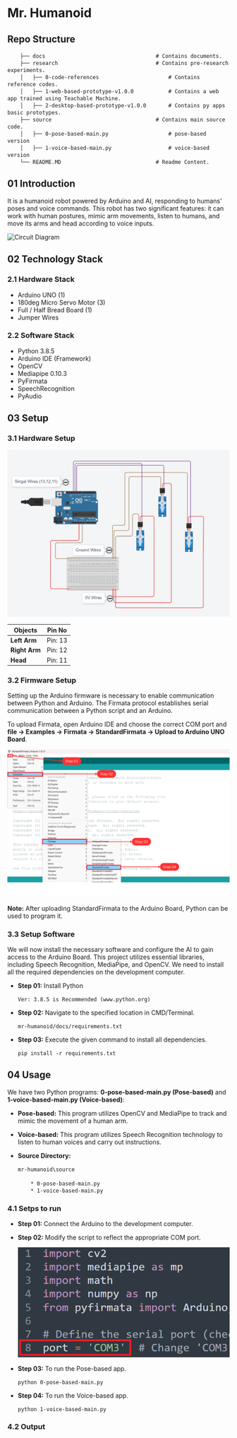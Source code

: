 # Mr. Humanoid

## Repo Structure

```
    ├── docs                                   # Contains documents.
    ├── research                               # Contains pre-research experiments.
    │   ├── 0-code-references                      # Contains reference codes.
    │   ├── 1-web-based-prototype-v1.0.0           # Contains a web app trained using Teachable Machine.
    │   ├── 2-desktop-based-prototype-v1.0.0       # Contains py apps basic prototypes.
    ├── source                                 # Contains main source code.
    │   ├── 0-pose-based-main.py                   # pose-based version
    │   ├── 1-voice-based-main.py                  # voice-based version
    └── README.MD                              # Readme Content.

```

## 01 Introduction

It is a humanoid robot powered by Arduino and AI, responding to humans' poses and voice commands. This robot has two significant features: it can work with human postures, mimic arm movements, listen to humans, and move its arms and head according to voice inputs.

![Circuit Diagram](docs/media/3-banner-image.png)

## 02 Technology Stack

### 2.1 Hardware Stack

- Arduino UNO (1)
- 180deg Micro Servo Motor (3)
- Full / Half Bread Board (1)
- Jumper Wires

### 2.2 Software Stack

- Python 3.8.5
- Arduino IDE (Framework)
- OpenCV
- Mediapipe 0.10.3
- PyFirmata
- SpeechRecognition
- PyAudio

## 03 Setup

### 3.1 Hardware Setup

![Circuit Diagram](docs/media/0-circuit-diagram.png)

| Objects       | Pin No  |
| ------------- | ------- |
| **Left Arm**  | Pin: 13 |
| **Right Arm** | Pin: 12 |
| **Head**      | Pin: 11 |

### 3.2 Firmware Setup

Setting up the Arduino firmware is necessary to enable communication between Python and Arduino. The Firmata protocol establishes serial communication between a Python script and an Arduino.

To upload Firmata, open Arduino IDE and choose the correct COM port and **file -> Examples -> Firmata -> StandardFirmata -> Upload to Arduino UNO Board**.

![Firmware Setup](docs/media/1-firmware-setup.png)

**Note:** After uploading StandardFirmata to the Arduino Board, Python can be used to program it.

### 3.3 Setup Software

We will now install the necessary software and configure the AI to gain access to the Arduino Board. This project utilizes essential libraries, including Speech Recognition, MediaPipe, and OpenCV. We need to install all the required dependencies on the development computer.

- **Step 01:** Install Python

  ```
  Ver: 3.8.5 is Recommended (www.python.org)
  ```

- **Step 02:** Navigate to the specified location in CMD/Terminal.

  ```
  mr-humanoid/docs/requirements.txt
  ```

- **Step 03:** Execute the given command to install all dependencies.

  ```
  pip install -r requirements.txt
  ```

## 04 Usage

We have two Python programs: **0-pose-based-main.py (Pose-based)** and **1-voice-based-main.py (Voice-based)**:

- **Pose-based:** This program utilizes OpenCV and MediaPipe to track and mimic the movement of a human arm.

- **Voice-based:** This program utilizes Speech Recognition technology to listen to human voices and carry out instructions.

- **Source Directory:**

  ```
  mr-humanoid\source

      * 0-pose-based-main.py
      * 1-voice-based-main.py
  ```

### 4.1 Setps to run

- **Step 01:** Connect the Arduino to the development computer.

- **Step 02:** Modify the script to reflect the appropriate COM port.

  ![Change COM Port](docs/media/2-change-com-port.png)

- **Step 03:** To run the Pose-based app.

  ```
  python 0-pose-based-main.py
  ```

- **Step 04:** To run the Voice-based app.

  ```
  python 1-voice-based-main.py
  ```

### 4.2 Output
